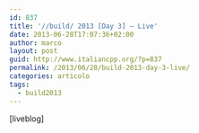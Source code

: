 ```yaml
---
id: 837
title: '//build/ 2013 [Day 3] – Live'
date: 2013-06-28T17:07:36+02:00
author: marco
layout: post
guid: http://www.italiancpp.org/?p=837
permalink: /2013/06/28/build-2013-day-3-live/
categories: articolo
tags:
  - build2013
---
```

[liveblog]